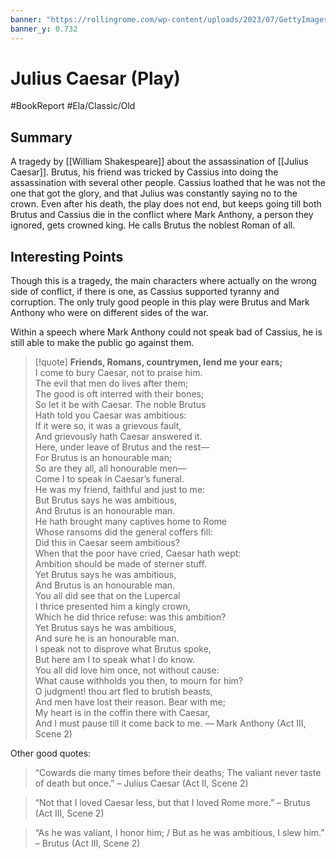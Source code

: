 ```yaml
---
banner: "https://rollingrome.com/wp-content/uploads/2023/07/GettyImages-587489068-2-130285e.jpg"
banner_y: 0.732
---
```

# Julius Caesar (Play)
#BookReport #Ela/Classic/Old 

## Summary 

A tragedy by [[William Shakespeare]] about the assassination of [[Julius Caesar]]. Brutus, his friend was tricked by Cassius into doing the assassination with several other people. Cassius loathed that he was not the one that got the glory, and that Julius was constantly saying no to the crown. Even after his death, the play does not end, but keeps going till both Brutus and Cassius die in the conflict where Mark Anthony, a person they ignored, gets crowned king. He calls Brutus the noblest Roman of all. 

## Interesting Points

Though this is a tragedy, the main characters where actually on the wrong side of conflict, if there is one, as Cassius supported tyranny and corruption. The only truly good people in this play were Brutus and Mark Anthony who were on different sides of the war.

Within a speech where Mark Anthony could not speak bad of Cassius, he is still able to make the public go against them.

> [!quote] 
> **Friends, Romans, countrymen, lend me your ears;**  
I come to bury Caesar, not to praise him.  
The evil that men do lives after them;  
The good is oft interred with their bones;  
So let it be with Caesar. The noble Brutus  
Hath told you Caesar was ambitious:  
If it were so, it was a grievous fault,  
And grievously hath Caesar answered it.  
Here, under leave of Brutus and the rest—  
For Brutus is an honourable man;  
So are they all, all honourable men—  
Come I to speak in Caesar’s funeral.  
He was my friend, faithful and just to me:  
But Brutus says he was ambitious,  
And Brutus is an honourable man.  
He hath brought many captives home to Rome  
Whose ransoms did the general coffers fill:  
Did this in Caesar seem ambitious?  
When that the poor have cried, Caesar hath wept:  
Ambition should be made of sterner stuff.  
Yet Brutus says he was ambitious,  
And Brutus is an honourable man.  
You all did see that on the Lupercal  
I thrice presented him a kingly crown,  
Which he did thrice refuse: was this ambition?  
Yet Brutus says he was ambitious,  
And sure he is an honourable man.  
I speak not to disprove what Brutus spoke,  
But here am I to speak what I do know.  
You all did love him once, not without cause:  
What cause withholds you then, to mourn for him?  
O judgment! thou art fled to brutish beasts,  
And men have lost their reason. Bear with me;  
My heart is in the coffin there with Caesar,  
And I must pause till it come back to me.
> — Mark Anthony (Act III, Scene 2)

Other good quotes:

> “Cowards die many times before their deaths; The valiant never taste of death but once.”
> – Julius Caesar (Act II, Scene 2)

> “Not that I loved Caesar less, but that I loved Rome more.”
> – Brutus (Act III, Scene 2)

> “As he was valiant, I honor him; / But as he was ambitious, I slew him.”
> – Brutus (Act III, Scene 2)

